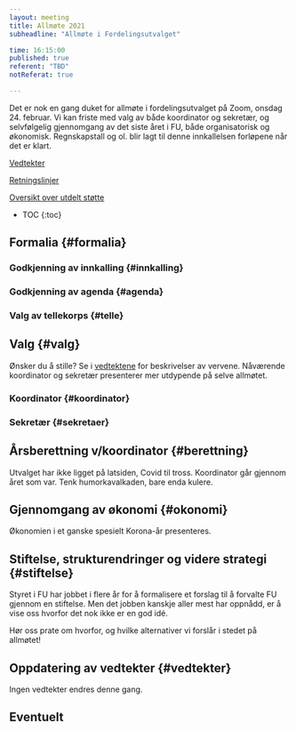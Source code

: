 ```yaml
---
layout: meeting
title: Allmøte 2021
subheadline: "Allmøte i Fordelingsutvalget"

time: 16:15:00
published: true
referent: "TBD"
notReferat: true

---
```


Det er nok en gang duket for allmøte i fordelingsutvalget på Zoom, onsdag 24. februar. Vi kan friste med valg av både koordinator og sekretær, og selvfølgelig gjennomgang av det siste året i FU, både organisatorisk og økonomisk. Regnskapstall og ol. blir lagt til denne innkallelsen forløpene når det er klart. 

[Vedtekter](https://fordelingsutvalget.org/vedtekter/)

[Retningslinjer](https://fordelingsutvalget.org/retningslinjer/)

[Oversikt over utdelt støtte](https://docs.google.com/spreadsheets/d/1wef8OaUw62HlXZnuePeNO4q2csI9y9JAnI_bDcYHAzE/edit?usp=sharing)

* TOC
{:toc}

## Formalia {#formalia}

### Godkjenning av innkalling {#innkalling}

### Godkjenning av agenda {#agenda}

### Valg av tellekorps {#telle}

##  Valg {#valg}
Ønsker du å stille? Se i [vedtektene](https://fordelingsutvalget.org/vedtekter/) for beskrivelser av vervene. 
Nåværende koordinator og sekretær presenterer mer utdypende på selve allmøtet. 

### Koordinator {#koordinator}

### Sekretær {#sekretaer}

##  Årsberettning v/koordinator {#berettning}
Utvalget har ikke ligget på latsiden, Covid til tross. 
Koordinator går gjennom året som var. Tenk humorkavalkaden, 
bare enda kulere. 

##  Gjennomgang av økonomi {#okonomi}
Økonomien i et ganske spesielt Korona-år presenteres. 

## Stiftelse, strukturendringer og videre strategi {#stiftelse}
Styret i FU har jobbet i flere år for å formalisere et forslag til å forvalte FU
gjennom en stiftelse. Men det jobben kanskje aller mest har oppnådd, 
er å vise oss hvorfor det nok ikke er en god idé. 

Hør oss prate om hvorfor, og hvilke alternativer vi forslår i stedet 
på allmøtet! 

## Oppdatering av vedtekter {#vedtekter}
Ingen vedtekter endres denne gang. 

## Eventuelt
